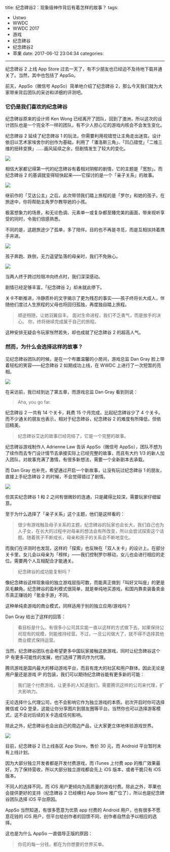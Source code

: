 title: 纪念碑谷2：现象级神作背后有着怎样的故事？
tags:
  - Ustwo
  - WWDC
  - WWDC 2017
  - 游戏
  - 纪念碑谷
  - 纪念碑谷2
  - 苹果
date: 2017-06-12 23:04:34
categories:
---
纪念碑谷 2 上线 App Store 过去一天了，有不少朋友也已经迫不及待地下载并通关了。当然，其中也包括了 AppSo。

前天，AppSo（微信号 AppSo）简单地介绍了纪念碑谷 2，那么今天我们就为大家带来背后团队的采访和详细的评测吧。

### 它仍是我们喜欢的纪念碑谷

纪念碑谷原来的设计师 Ken Wong 已经离开了团队，回到了澳洲，所以这次的设计团队也是一个完全不一样的团队，有不少人担心它的游戏内核会不会发生变化。

纪念碑谷 2 延续了纪念碑谷 1 的玩法，你需要利用视错觉让主角走出迷宫。设计依旧以艺术家埃舍尔的创作为基础，利用了「潘洛斯三角」、「凹凸错觉」「二维三维的扭转变换」……画风延续之余，但剧情发生了较大的变化。

![](http://ifanr-cdn.b0.upaiyun.com/wp-content/uploads/2017/06/monument-valley-2.jpg)

相信大家都记得第一代的纪念碑谷有着相对阴郁的剧情，它的主题是「宽恕」。而纪念碑谷 2 的基调就变得轻快起来——它探讨的是一个「亲子关系」的故事。

![](http://ifanr-cdn.b0.upaiyun.com/wp-content/uploads/2017/06/jinianbeigu.gif)

继前作的「艾达公主」之后，此次带领我们踏上旅程的是「罗尔」和她的孩子。在旅途中，你将帮助主角罗尔教导她的小孩。

极富想象力的场景，和无论色调、元素单一或复杂都至臻完美的画面，带来视听享受的同时，令我们倍感熟悉。

不同的是，这趟旅途少了孤单，多了陪伴。目的也不再是寻觅，而是互相扶持着携手并进。

![](http://ifanr-cdn.b0.upaiyun.com/wp-content/uploads/2017/06/Monument-Valley-24.jpg)

孩子奔跑、跌倒，无力遥望坠落的母亲时，我们不免揪心。

![](http://ifanr-cdn.b0.upaiyun.com/wp-content/uploads/2017/06/jinianbeigu-02.gif)


当两人终于跨过险阻冲向终点时，我们深深感动。

剧情已经足够丰富，「纪念碑谷 2」却未就此停下。

关卡不断推进，冷静质朴的文字揭示了更为残忍的事实——孩子终将长大成人，伴随他们度过人生旅程的父母也将回归孤独，再度独自踏上旅程。

> 顺逆相随，让她羽翼自丰。
> 面对生命进程，我们不乏勇气，而是放手的决心。
> 你，终将继续完成属于自己的旅程。

这种安排无疑会令玩家怅然若失，却也成就了纪念碑谷 2 的超高人气。

### 然而，为什么会选择这样的故事？

见纪念碑谷团队的时候，是在一个布置温馨的小房间，游戏总监 Dan Gray 脸上带着轻松的笑容——纪念碑谷 2 如期成功上线，在 WWDC 上进行了一次短暂的亮相。

![](http://ifanr-cdn.b0.upaiyun.com/wp-content/uploads/2017/06/cover.jpg)

在采访前，我已经到达了第五章，而游戏总监 Dan Gray 看到则说：

> Aha, you go far.

纪念碑谷 2 一共有 14 个关卡，耗费 15 个月完成，比起纪念碑谷少了 4 个关卡。而不少通关的朋友也表示，相对于纪念碑谷，纪念碑谷 2 的难度有所降低，但依旧精美。

> 纪念碑谷艾达的故事已经完结了，它是一个完整的故事。

纪念碑谷游戏制作人 Adrienne Law 告诉 AppSo（微信号 AppSo），团队不想为了续作而去专门设计情节去承接实际上已经完整的故事，而且有大约 1/3 的新人加入团队，对故事充满了激情，有很多新想法，需要一个全新剧本去承载。

而 Dan Gray 也补充，希望通过开启一个新故事，让没有玩过纪念碑谷 1 的朋友，直接上手纪念碑谷 2 的时候，不会觉得错过了剧情。

![](http://ifanr-cdn.b0.upaiyun.com/wp-content/uploads/2017/06/Monument-Valley-23.jpg)

但其实纪念碑谷 1 和 2 之间有很微妙的连通，只是藏得比较深，需要玩家仔细留意。

至于为什么选择了「亲子关系」这个主题，他们是这样看的：

> 很少有游戏触及母子关系的主题，纪念碑谷的玩家也会长大，我们自己也为人子女，在长大的过程中对母亲的想法会有所改变，所以会尝试探索这个话题。随着孩子不断成长，母亲和孩子的关系会不断地变化。

而我们在评测时也发现，这样的「探索」也反映在「双人关卡」的设计上。在部分关卡里，女儿会以母亲为「榜样」——我们控制罗尔移动，女儿也会进行相应的走位。需要两个人互相配合才能通关。

> 纪念碑谷的成功能复制吗？

像纪念碑谷这样现象级的独立游戏屈指可数，而能真正做到「叫好又叫座」的更是凤毛麟角。纪念碑谷的盈利模式很简单，就是单纯地买游戏，和国内靠卖装备卖金币真正赚钱的「氪金手游」不同。

这种单纯卖游戏的商业模式，同样适用于别的独立应用/游戏吗？

Dan Gray 给出了这样的回答：

> 看目标是什么。有很多小公司其实能一直以这样的方式做下去。如果保持公司现有的规模，则能维持经营。不过，一旦公司做大了，就不得不选择其他商业模式保持运营。

当然，纪念碑谷团队也会希望更多中国玩家接触这款游戏，同时让纪念碑谷这个 IP 有更多可能性的发展，他们选择了腾讯作为代理。

腾讯游戏是国内最大的移动游戏平台，而且有庞大的社区和用户群体。因此无论是用户量还是游戏 IP 的包装，我们可以期待纪念碑谷能有更多新的可能：

> 我们是个付费游戏，让更多的人知道我们，需要腾讯这样的公司来代理，扩大影响力。

无论选择什么代理公司，也不会影响它作为独立游戏的本质。初次开启时你可选择微信或 QQ 登录，这能让你分享图片到朋友圈等平台。当然你也可以选择游客模式，这不会对后续的关卡造成任何影响。

除此之外，纪念碑谷也会出自己的周边产品，让大家更立体地体验游戏世界。

![](http://ifanr-cdn.b0.upaiyun.com/wp-content/uploads/2017/06/01-1.jpg)

目前，纪念碑谷 2 已上线各区 App Store，售价 30 元，而 Android 平台暂时未有上线计划。

因为大部分独立开发者都是开发付费游戏，而 iTunes 上付费 app 的推广效果最好。为了保持营收，所以大部分独立游戏都会先上 iOS 版本，或者干脆只有 iOS 版本。

不同人的选择不同，而 iOS 用户更倾向为高质量的游戏付费。除此之外，苹果也会提供更好的支持（纪念碑谷 2 已经横扫 App Store 推广位了），所以也是纪念碑谷团队选择 iOS 平台原因。

AppSo 当然知道，有很多愿意为优质 app 付费的 Android 用户，也有很多不愿意花钱的 iOS 用户，但平台给创作者的回馈不同，创作者自然会予以相应的选择。

这也是为什么 AppSo 一直倡导正版的原因：

> 你花的每一分钱，都在为你想要的世界买单。





